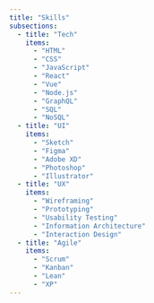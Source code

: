 ```yaml
---
title: "Skills"
subsections:
  - title: "Tech"
    items:
      - "HTML"
      - "CSS"
      - "JavaScript"
      - "React"
      - "Vue"
      - "Node.js"
      - "GraphQL"
      - "SQL"
      - "NoSQL"
  - title: "UI"
    items:
      - "Sketch"
      - "Figma"
      - "Adobe XD"
      - "Photoshop"
      - "Illustrator"
  - title: "UX"
    items:
      - "Wireframing"
      - "Prototyping"
      - "Usability Testing"
      - "Information Architecture"
      - "Interaction Design"
  - title: "Agile"
    items:
      - "Scrum"
      - "Kanban"
      - "Lean"
      - "XP"
---
```


